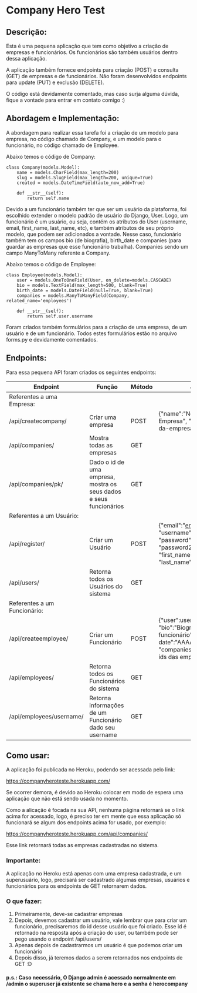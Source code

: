 # Company Hero Test

## Descrição:

Esta é uma pequena aplicação que tem como objetivo a criação de empresas e funcionários. Os funcionários são também usuários dentro dessa aplicação.

A aplicação também fornece endpoints para criação (POST) e consulta (GET) de empresas e de funcionários. Não foram desenvolvidos endpoints para update (PUT) e exclusão (DELETE).

O código está devidamente comentado, mas caso surja alguma dúvida, fique a vontade para entrar em contato comigo :)

## Abordagem e Implementação:

A abordagem para realizar essa tarefa foi a criação de um modelo para empresa, no código chamado de Company, e um modelo para o funcionário, no código chamado de Employee.

Abaixo temos o código de Company:

```
class Company(models.Model):
    name = models.CharField(max_length=200)
    slug = models.SlugField(max_length=200, unique=True)
    created = models.DateTimeField(auto_now_add=True)

    def __str__(self):
        return self.name
```

Devido a um funcionário também ter que ser um usuário da plataforma, foi escolhido extender o modelo padrão de usuário do Django, User. Logo, um funcionário é um usuário, ou seja, contém os atributos do User (username, email, first_name, last_name, etc), e também atributos de seu próprio modelo, que podem ser adicionados a vontade. Nesse caso, funcionário também tem os campos bio (de biografia), birth_date e companies (para guardar as empresas que esse funcionário trabalha). Companies sendo um campo ManyToMany referente a Company.

Abaixo temos o código de Employee:

```
class Employee(models.Model):
    user = models.OneToOneField(User, on_delete=models.CASCADE)
    bio = models.TextField(max_length=500, blank=True)
    birth_date = models.DateField(null=True, blank=True)
    companies = models.ManyToManyField(Company, related_name='employees')

    def __str__(self):
        return self.user.username
```

Foram criados também formulários para a criação de uma empresa, de um usuário e de um funcionário. Todos estes formulários estão no arquivo forms.py e devidamente comentados.

## Endpoints:

Para essa pequena API foram criados os seguintes endpoints:

| Endpoint               | Função                    | Método  | JSON                                                               |
|------------------------|---------------------------|---------|--------------------------------------------------------------------|
| Referentes a uma Empresa: |
|/api/createcompany/     | Criar uma empresa         | POST    | {"name":"Nome da Empresa", "slug":"nome-da-empresa"}               |
|/api/companies/         | Mostra todas as empresas  | GET     |            |
|/api/companies/pk/    | Dado o id de uma empresa, mostra os seus dados e seus funcionários         | GET    |    |
| Referentes a um Usuário: |
|/api/register/     | Criar um Usuário         | POST    | {"email":"email@email.com", "username":"userteste", "password":senha, "password2":senha, "first_name": "Nome", "last_name": "Sobrenome"}               |
|/api/users/     | Retorna todos os Usuários do sistema         | GET    |                |
| Referentes a um Funcionário: |
|/api/createemployee/     | Criar um Funcionário         | POST    | {"user":user_id, "bio":"Biografia do funcionário", "birth-date":"AAAA-MM-DD", "companies": lista contendo ids das empresas}               |
|/api/employees/     | Retorna todos os Funcionários do sistema         | GET    |                |
|/api/employees/username/     | Retorna informações de um Funcionário dado seu username         | GET    |               |

## Como usar:

A aplicação foi publicada no Heroku, podendo ser acessada pelo link:

https://companyheroteste.herokuapp.com/

Se ocorrer demora, é devido ao Heroku colocar em modo de espera uma aplicação que não está sendo usada no momento.

Como a alicação é focada na sua API, nenhuma página retornará se o link acima for acessado, logo, é preciso ter em mente que essa aplicação só funcionará se algum dos endpoints acima for usado, por exemplo:

https://companyheroteste.herokuapp.com/api/companies/

Esse link retornará todas as empresas cadastradas no sistema.

### Importante:
A aplicação no Heroku está apenas com uma empresa cadastrada, e um superusuário, logo, precisará ser cadastrado algumas empresas, usuários e funcionários para os endpoints de GET retornarem dados.

### O que fazer:
1. Primeiramente, deve-se cadastrar empresas
2. Depois, devemos cadastrar um usuário, vale lembrar que para criar um funcionário, precisaremos do id desse usuário que foi criado. Esse id é retornado na resposta após a criação do user, ou também pode ser pego usando o endpoint /api/users/
3. Apenas depois de cadastrarmos um usuário é que podemos criar um funcionário
4. Depois disso, já teremos dados a serem retornados nos endpoints de GET :D

#### p.s.: Caso necessário, O Django admin é acessado normalmente em /admin o superuser já existente se chama hero e a senha é herocompany
